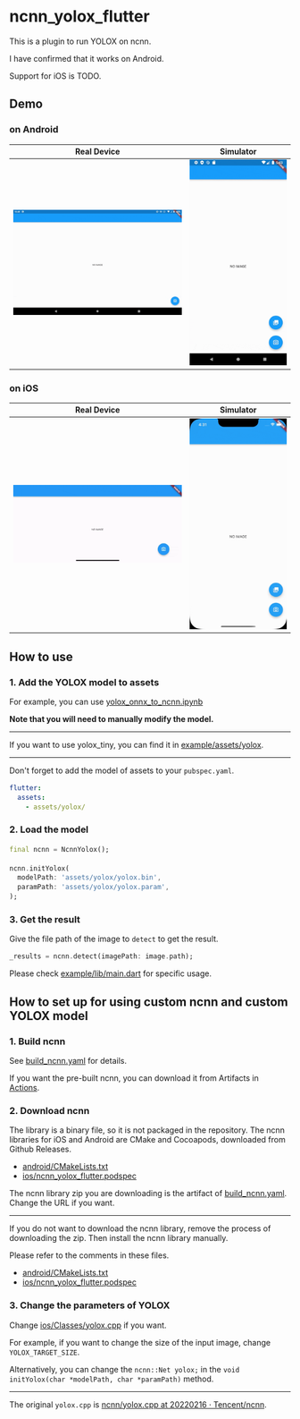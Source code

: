 # ncnn_yolox_flutter

This is a plugin to run YOLOX on ncnn.

I have confirmed that it works on Android.

Support for iOS is TODO.

## Demo

### on Android

| Real Device                                        | Simulator                                                    |
| -------------------------------------------------- | ------------------------------------------------------------ |
| <img src="screenshots/android_demo.gif" width=600> | <img src="screenshots/android_simulator_demo.gif" width=300> |

### on iOS

| Real Device                                    | Simulator                                                |
| ---------------------------------------------- | -------------------------------------------------------- |
| <img src="screenshots/ios_demo.gif" width=600> | <img src="screenshots/ios_simulator_demo.gif" width=300> |

## How to use

### 1. Add the YOLOX model to assets

For example, you can use [yolox_onnx_to_ncnn.ipynb](notebooks/yolox_onnx_to_ncnn.ipynb)

**Note that you will need to manually modify the model.**

---

If you want to use yolox_tiny, you can find it in [example/assets/yolox](example/assets/yolox).

---

Don't forget to add the model of assets to your `pubspec.yaml`.

```pubspec.yaml
flutter:
  assets:
    - assets/yolox/
```

### 2. Load the model

```dart
final ncnn = NcnnYolox();

ncnn.initYolox(
  modelPath: 'assets/yolox/yolox.bin',
  paramPath: 'assets/yolox/yolox.param',
);
```

### 3. Get the result

Give the file path of the image to `detect` to get the result.

```dart
_results = ncnn.detect(imagePath: image.path);
```

Please check [example/lib/main.dart](example/lib/main.dart) for specific usage.

## How to set up for using custom ncnn and custom YOLOX model

### 1. Build ncnn

See [build_ncnn.yaml](.github/workflows/build_ncnn.yaml) for details.

If you want the pre-built ncnn, you can download it from Artifacts in [Actions](https://github.com/KoheiKanagu/ncnn_yolox_flutter/actions/workflows/build_ncnn.yaml).

### 2. Download ncnn

The library is a binary file, so it is not packaged in the repository.
The ncnn libraries for iOS and Android are CMake and Cocoapods, downloaded from Github Releases.

- [android/CMakeLists.txt](android/CMakeLists.txt)
- [ios/ncnn_yolox_flutter.podspec](ios/ncnn_yolox_flutter.podspec)

The ncnn library zip you are downloading is the artifact of [build_ncnn.yaml](.github/workflows/build_ncnn.yaml). Change the URL if you want.

---

If you do not want to download the ncnn library, remove the process of downloading the zip.
Then install the ncnn library manually.

Please refer to the comments in these files.

- [android/CMakeLists.txt](android/CMakeLists.txt)
- [ios/ncnn_yolox_flutter.podspec](ios/ncnn_yolox_flutter.podspec)

### 3. Change the parameters of YOLOX

Change [ios/Classes/yolox.cpp](IOS/Classes/yolox.cpp) if you want.

For example, if you want to change the size of the input image, change `YOLOX_TARGET_SIZE`.

Alternatively, you can change the `ncnn::Net yolox;` in the `void initYolox(char *modelPath, char *paramPath)` method.

---

The original `yolox.cpp` is [ncnn/yolox\.cpp at 20220216 · Tencent/ncnn](https://github.com/Tencent/ncnn/blob/20220216/examples/yolox.cpp).
